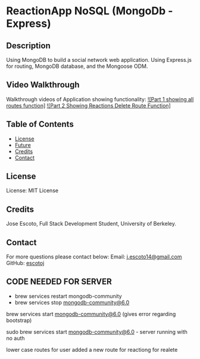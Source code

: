 # ReactionApp NoSQL (MongoDb - Express)

## Description

Using MongoDB to build a social network web application. Using Express.js for routing, MongoDB database, and the Mongoose ODM.

## Video Walkthrough

Walkthrough videos of Application showing functionality: 
[![Part 1 showing all routes function]](https://drive.google.com/file/d/1Hj49s6_5Kiw8lEpBYLBB52-XA7BseQm4/view ) 
[![Part 2 Showing Reactions Delete Route Function]](https://drive.google.com/file/d/1K7d5ifz7e75Ikni3TvkPLFZsVmF13KZ6/view) 

## Table of Contents

- [License](#License)
- [Future](#Future)
- [Credits](#Credits)
- [Contact](#Contact)

## License

License: MIT License

## Credits

Jose Escoto, Full Stack Development Student, University of Berkeley.

## Contact

For more questions please contact below:
Email: j.escoto14@gmail.com
GitHub: [escotoj](https://github.com/escotoj)

## CODE NEEDED FOR SERVER

- brew services restart mongodb-community
- brew services stop mongodb-community@6.0

brew services start mongodb-community@6.0 (gives error regarding bootstrap)

sudo brew services start mongodb-community@6.0 - server running with no auth

lower case routes for user 
added a new route for reactiong for realete 

